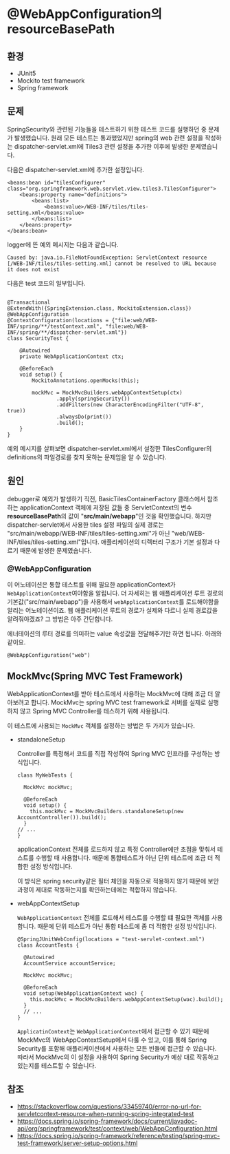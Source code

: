 # @WebAppConfiguration의 resourceBasePath

## 환경

- JUnit5
- Mockito test framework
- Spring framework

## 문제

SpringSecurity와 관련된 기능들을 테스트하기 위한 테스트 코드를 실행하던 중 문제가 발생했습니다. 원래 모든 테스트는 통과했었지만 spring의 web 관련 설정을 작성하는 dispatcher-servlet.xml에 Tiles3 관련 설정을 추가한 이후에 발생한 문제였습니다.

다음은 dispatcher-servlet.xml에 추가한 설정입니다.

```
<beans:bean id="tilesConfigurer" class="org.springframework.web.servlet.view.tiles3.TilesConfigurer">
    <beans:property name="definitions">
        <beans:list>
            <beans:value>/WEB-INF/tiles/tiles-setting.xml</beans:value>
        </beans:list>
    </beans:property>
</beans:bean>
```

logger에 뜬 예외 메시지는 다음과 같습니다.

```
Caused by: java.io.FileNotFoundException: ServletContext resource [/WEB-INF/tiles/tiles-setting.xml] cannot be resolved to URL because it does not exist
```

다음은 test 코드의 일부입니다.

```

@Transactional
@ExtendWith({SpringExtension.class, MockitoExtension.class})
@WebAppConfiguration
@ContextConfiguration(locations = {"file:web/WEB-INF/spring/**/testContext.xml", "file:web/WEB-INF/spring/**/dispatcher-servlet.xml"})
class SecurityTest {

    @Autowired
    private WebApplicationContext ctx;

    @BeforeEach
    void setup() {
        MockitoAnnotations.openMocks(this);

        mockMvc = MockMvcBuilders.webAppContextSetup(ctx)
                .apply(springSecurity())
                .addFilters(new CharacterEncodingFilter("UTF-8", true))
                .alwaysDo(print())
                .build();
    }
}
```

예외 메시지를 살펴보면 dispatcher-servlet.xml에서 설정한 TilesConfigurer의 definitions의 파일경로를 찾지 못하는 문제임을 알 수 있습니다.

## 원인

debugger로 예외가 발생하기 직전, BasicTilesContainerFactory 클래스에서 참조하는 applicationContext 객체에 저장된 값들 중 ServletContext의 변수 **resourceBasePath**의 값이 "**src/main/webapp**"인 것을 확인했습니다. 하지만 dispatcher-servlet에서 사용한 tiles 설정 파일의 실제 경로는 "src/main/webapp/WEB-INF/tiles/tiles-setting.xml"가 아닌 "web/WEB-INF/tiles/tiles-setting.xml"입니다. 애플리케이션의 디렉터리 구조가 기본 설정과 다르기 때문에 발생한 문제였습니다.

### @WebAppConfiguration

이 어노테이션은 통합 테스트를 위해 필요한 applicationContext가 `WebApplicationContext`여야함을 알립니다. 더 자세히는 웹 애플리케이션 루트 경로의 기본값("src/main/webapp")을 사용해서 `webApplicationContext`를 로드해야함을 알리는 어노테이션이죠. 웹 애플리케이션 루트의 경로가 실제와 다르니 실제 경로값을 알려줘야겠죠? 그 방법은 아주 간단합니다.

에너테이션의 루터 경로를 의미하는 value 속성값을 전달해주기만 하면 됩니다. 아래와 같이요.

```
@WebAppConfiguration("web")
```

## MockMvc(Spring MVC Test Framework)

WebApplicationContext를 받아 테스트에서 사용하는 MockMvc에 대해 조금 더 알아보려고 합니다. MockMvc는 spring MVC test framework로 서버를 실제로 실행하지 않고 Spring MVC Controller를 테스하기 위해 사용됩니다.

이 테스트에 사용되는 `MockMvc` 객체를 설정하는 방법은 두 가지가 있습니다.

- standaloneSetup

  Controller를 특정해서 코드를 직접 작성하여 Spring MVC 인프라를 구성하는 방식입니다.

  ```
  class MyWebTests {

    MockMvc mockMvc;

    @BeforeEach
    void setup() {
      this.mockMvc = MockMvcBuilders.standaloneSetup(new AccountController()).build();
    }
  // ...
  }
  ```

  applicationContext 전체를 로드하지 않고 특정 Controller에만 초점을 맞춰서 테스트를 수행할 때 사용합니다. 때문에 통합테스트가 아닌 단위 테스트에 조금 더 적합한 설정 방식입니다.

  이 방식은 spring security같은 필터 체인을 자동으로 적용하지 않기 때문에 보안 과정이 제대로 작동하는지를 확인하는데에는 적합하지 않습니다.

- webAppContextSetup

  `WebApplicationContext` 전체를 로드해서 테스트를 수행할 떄 필요한 객체를 사용합니다. 때문에 단위 테스트가 아닌 통합 테스트에 좀 더 적합한 설정 방식입니다.

  ```
  @SpringJUnitWebConfig(locations = "test-servlet-context.xml")
  class AccountTests {

    @Autowired
    AccountService accountService;

    MockMvc mockMvc;

    @BeforeEach
    void setup(WebApplicationContext wac) {
      this.mockMvc = MockMvcBuilders.webAppContextSetup(wac).build();
    }
    // ...
  }
  ```

  `ApplicatinContext`는 `WebApplicationContext`에서 접근할 수 있기 때문에 MockMvc의 WebAppContextSetup에서 다룰 수 있고, 이를 통해 Spring Security를 포함해 애플리케이션에서 사용하는 모든 빈들에 접근할 수 있습니다. 따라서 MockMvc의 이 설정을 사용하여 Spring Security가 예상 대로 작동하고 있는지를 테스트할 수 있습니다.

## 참조

- https://stackoverflow.com/questions/33459740/error-no-url-for-servletcontext-resource-when-running-spring-integrated-test
- https://docs.spring.io/spring-framework/docs/current/javadoc-api/org/springframework/test/context/web/WebAppConfiguration.html
- https://docs.spring.io/spring-framework/reference/testing/spring-mvc-test-framework/server-setup-options.html
